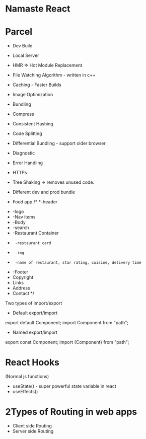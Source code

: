 # Namaste React

# Parcel
- Dev Build
- Local Server
- HMR => Hot Module Replacement
- File Watching Algorithm - written in c++
- Caching - Faster Builds
- Image Optimization
- Bundling
- Compress
- Consistent Hashing
- Code Splitting
- Differential Bundling - support older browser
- Diagnostic
- Error Handling
- HTTPs
- Tree Shaking => removes unused code.
- Different dev and prod bundle 

- Food app
/*
 *-header
 *  -logo
 *  -Nav items
 * -Body
 *  -search
 *  -Restaurant Container
 *      -restaurant card
 *      -img
 *      -name of restaurant, star rating, cuisine, delivery time
 * -Footer
 *  Copyright
 * Links
 * Address
 * Contact
 */
 
 Two types of import/export

 - Default export/import

 export default Component;
 import Component from "path";

- Named export/import

export const Component;
import {Component} from "path";

# React Hooks
(Normal js functions)
- useState() - super powerful state variable in react 
- useEffects()

# 2Types of Routing in web apps
 - Client side Routing
 - Server side Routing